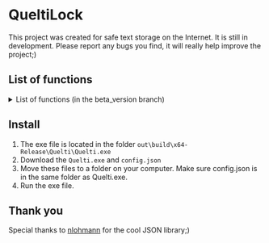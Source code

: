 # QueltiLock
This project was created for safe text storage on the Internet. It is still in development. Please report any bugs you find, it will really help improve the project;)

## List of functions
<details><summary> List of functions
(in the beta_version branch)
</summary>

- Text encryption
- Text decryption
- That's all ;)
</details>




## Install
1. The exe file is located in the folder `out\build\x64-Release\Quelti\Quelti.exe`
2. Download the `Quelti.exe` and `config.json`
3. Move these files to a folder on your computer. Make sure config.json is in the same folder as Quelti.exe.
4. Run the exe file.

## Thank you
Special thanks to [nlohmann](https://github.com/nlohmann) for the cool JSON library;)
